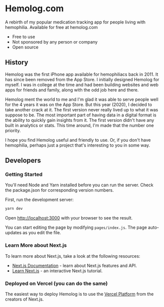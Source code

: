 # Hemolog.com

A rebirth of my popular medication tracking app for people living with hemophilia. Available for free at hemolog.com

* Free to use
* Not sponsored by any person or company
* Open source

## History
Hemolog was the first iPhone app available for hemophiliacs back in 2011. It has since been removed from the App Store.
I initially designed Hemolog for myself. I was in college at the time and had been building websites and web apps for friends and family, along with the odd job here and there.

Hemolog ment the world to me and I'm glad it was able to serve people well for the 4 years it was on the App Store. But this year (2020), I decided to take another crack at it. The first version never really lived up to what it was suppose to be. The most important part of having data in a digital format is the ability to quickly gain insights from it. The first version didn't have any built in analytics or stats. This time around, I'm made that the number one priority.

I hope you find Hemolog useful and friendly to use. Or, if you don't have hemophilia, perhaps just a project that's interesting to you in some way.


## Developers

### Getting Started

You'll need Node and Yarn installed before you can run the server. Check the package.json for corresponding version numbers.

First, run the development server:

```bash
yarn dev
```

Open [http://localhost:3000](http://localhost:3000) with your browser to see the result.

You can start editing the page by modifying `pages/index.js`. The page auto-updates as you edit the file.

### Learn More about Next.js

To learn more about Next.js, take a look at the following resources:

- [Next.js Documentation](https://nextjs.org/docs) - learn about Next.js features and API.
- [Learn Next.js](https://nextjs.org/learn) - an interactive Next.js tutorial.


### Deployed on Vercel (you can do the same)

The easiest way to deploy Hemolog is to use the [Vercel Platform](https://vercel.com/import?utm_medium=default-template&filter=next.js&utm_source=create-next-app&utm_campaign=create-next-app-readme) from the creators of Next.js.
